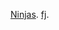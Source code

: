 [Ninjas](https://steamuserimages-a.akamaihd.net/ugc/851595787019536124/145BB0BBA4BB12F665FB7FDEA358DDEC1DEDAB40/?imw=5000&imh=5000&ima=fit&impolicy=Letterbox&imcolor=%23000000&letterbox=false).
[fj](http://fortunejack.com).
